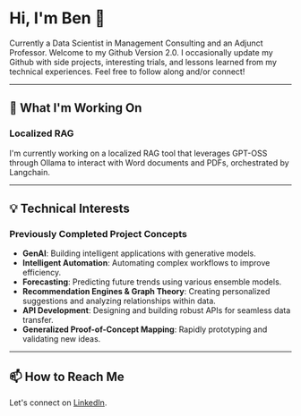 # Hi, I'm Ben 👋

Currently a Data Scientist in Management Consulting and an Adjunct Professor. Welcome to my Github Version 2.0. I occasionally update my Github with side projects, interesting trials, and lessons learned from my technical experiences. Feel free to follow along and/or connect!

---

## 🚀 What I'm Working On

### **Localized RAG**
I'm currently working on a localized RAG tool that leverages GPT-OSS through Ollama to interact with Word documents and PDFs, orchestrated by Langchain.

---

## 💡 Technical Interests

### **Previously Completed Project Concepts**
- **GenAI**: Building intelligent applications with generative models.
- **Intelligent Automation**: Automating complex workflows to improve efficiency.
- **Forecasting**: Predicting future trends using various ensemble models.
- **Recommendation Engines & Graph Theory**: Creating personalized suggestions and analyzing relationships within data.
- **API Development**: Designing and building robust APIs for seamless data transfer.
- **Generalized Proof-of-Concept Mapping**: Rapidly prototyping and validating new ideas.

---

## 📫 How to Reach Me

Let's connect on [LinkedIn](https://www.linkedin.com/in/bschneider29/).
